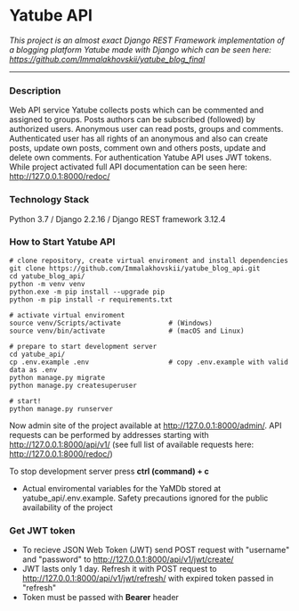 # Yatube API #
*This project is an almost exact Django REST Framework implementation of a blogging platform Yatube made with Django which can be seen here: https://github.com/Immalakhovskii/yatube_blog_final*
****
### Description ###
Web API service Yatube collects posts which can be commented and assigned to groups. Posts authors can be subscribed (followed) by authorized users. Anonymous user can read posts, groups and comments. Authenticated user has all rights of an anonymous and also can create posts, update own posts, comment own and others posts, update and delete own comments. For authentication Yatube API uses JWT tokens. While project activated full API documentation can be seen here: http://127.0.0.1:8000/redoc/

### Technology Stack ###
Python 3.7 / Django 2.2.16 / Django REST framework 3.12.4

### How to Start Yatube API ###
```
# clone repository, create virtual enviroment and install dependencies
git clone https://github.com/Immalakhovskii/yatube_blog_api.git
cd yatube_blog_api/
python -m venv venv
python.exe -m pip install --upgrade pip
python -m pip install -r requirements.txt

# activate virtual enviroment 
source venv/Scripts/activate            # (Windows) 
source venv/bin/activate                # (macOS and Linux)

# prepare to start development server
cd yatube_api/
cp .env.example .env                    # copy .env.example with valid data as .env
python manage.py migrate
python manage.py createsuperuser

# start!
python manage.py runserver
```
Now admin site of the project available at http://127.0.0.1:8000/admin/. API requests can be performed by addresses starting with http://127.0.0.1:8000/api/v1/ (see full list of available requests here: http://127.0.0.1:8000/redoc/)

To stop development server press **ctrl (command) + c**

- Actual enviromental variables for the YaMDb stored at yatube_api/.env.example. Safety precautions ignored for the public availability of the project

### Get JWT token ###

- To recieve JSON Web Token (JWT) send POST request with "username" and "password" to http://127.0.0.1:8000/api/v1/jwt/create/
- JWT lasts only 1 day. Refresh it with POST request to http://127.0.0.1:8000/api/v1/jwt/refresh/ with expired token passed in "refresh"
- Token must be passed with **Bearer** header
